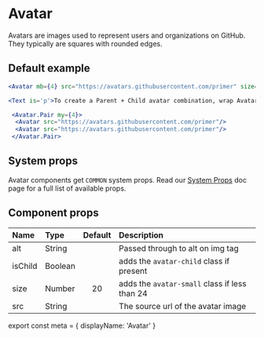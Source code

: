 
# Avatar

Avatars are images used to represent users and organizations on GitHub. They typically are squares with rounded edges.

## Default example

```.jsx
<Avatar mb={4} src="https://avatars.githubusercontent.com/primer" size={128} />

<Text is='p'>To create a Parent + Child avatar combination, wrap Avatars in AvatarPair:</Text>

 <Avatar.Pair my={4}>
  <Avatar src="https://avatars.githubusercontent.com/primer"/>
  <Avatar src="https://avatars.githubusercontent.com/primer"/>
 </Avatar.Pair>
```

## System props

Avatar components get `COMMON` system props. Read our [System Props](/components/docs/system-props) doc page for a full list of available props.

## Component props

| Name | Type | Default | Description |
| :- | :- | :-: | :- |
| alt | String | | Passed through to alt on img tag |
| isChild | Boolean | | adds the `avatar-child` class if present |
| size | Number | 20 | adds the `avatar-small` class if less than 24 |
| src | String | | The source url of the avatar image |

export const meta = {
  displayName: 'Avatar'
}
